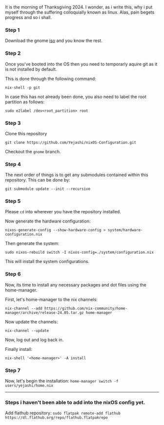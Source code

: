 It is the morning of Thanksgiving 2024. I wonder, as i write this, why i put myself through the suffering colloquially known as linux. Alas, pain begets progress and so i shall.

### Step 1
Download the gnome [iso](https://nixos.org/download/#nixos-iso) and you know the rest.

### Step 2
Once you've booted into the OS then you need to temporarly aquire git as it is not installed by default. 

This is done through the following command: 
```
nix-shell -p git
```

In case this has not already been done, you also need to label the root partition as follows: 
```
sudo e2label /dev<root_partition> root
```

### Step 3
Clone this repository 
```
git clone https://github.com/Yejashi/nixOS-Configuration.git
```

Checkout the `gnome` branch.

### Step 4
The next order of things is to get any submodules contained within this repository. This can be done by:
```
git submodule update --init --recursive
```

### Step 5
Please `cd` into wherever you have the repository installed.

Now generate the hardware configuration:
```
nixos-generate-config --show-hardware-config > system/hardware-configuration.nix
```

Then generate the system:
```
sudo nixos-rebuild switch -I nixos-config=./system/configuration.nix
```

This will install the system configurations.

### Step 6
Now, its time to install any necessary packages and dot files using the home-manager.

First, let's home-manager to the nix channels: 
```
nix-channel --add https://github.com/nix-community/home-manager/archive/release-24.05.tar.gz home-manager
```

Now update the channels: 
```
nix-channel --update
```

Now, log out and log back in.

Finally install: 
```
nix-shell '<home-manager>' -A install
```

### Step 7
Now, let's begin the installation: `home-manager switch -f users/yejashi/home.nix`

***

### Steps i haven't been able to add into the nixOS config yet.

Add flathub repository:
`sudo flatpak remote-add flathub https://dl.flathub.org/repo/flathub.flatpakrepo`
